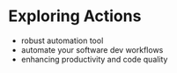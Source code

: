 # Exploring Actions
- robust automation tool
- automate your software dev workflows
- enhancing productivity and code quality
